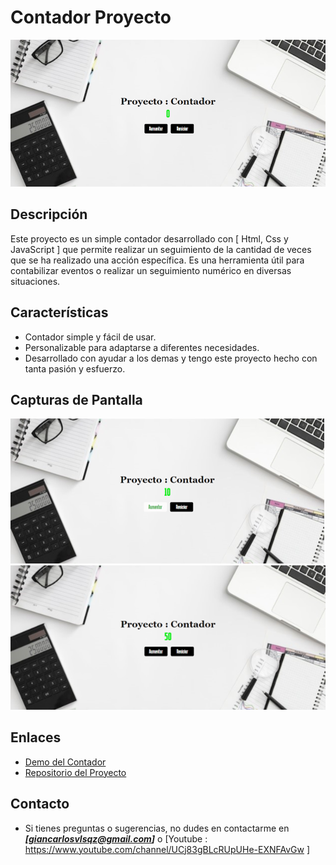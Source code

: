 # Contador Proyecto

![Contador](img/contador11.png)

## Descripción
Este proyecto es un simple contador desarrollado con [ Html, Css y JavaScript ] que permite realizar un seguimiento de la cantidad de veces que se ha realizado una acción específica. Es una herramienta útil para contabilizar eventos o realizar un seguimiento numérico en diversas situaciones.

## Características
- Contador simple y fácil de usar.
- Personalizable para adaptarse a diferentes necesidades.
- Desarrollado con ayudar a los demas y tengo este proyecto hecho con tanta pasión y esfuerzo.

## Capturas de Pantalla

![Captura de pantalla 1](img/parte1.png)
![Captura de pantalla 2](img/parte2.png)


## Enlaces
- [Demo del Contador](https://proyecto-contador-gv.netlify.app/)
- [Repositorio del Proyecto](https://github.com/Giancarlos1024/ProyectoContador)

## Contacto
- Si tienes preguntas o sugerencias, no dudes en contactarme en
***[giancarlosvlsqz@gmail.com]*** o [Youtube : https://www.youtube.com/channel/UCj83gBLcRUpUHe-EXNFAvGw ]

